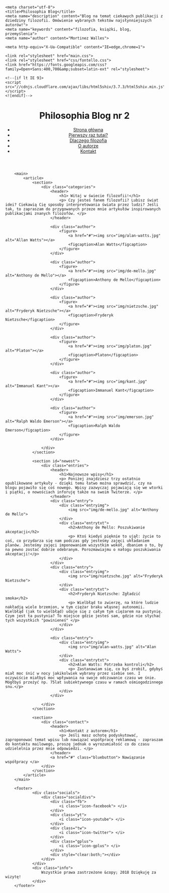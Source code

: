 <!DOCTYPE html>
<html lang="pl">
<head>

	<meta charset="utf-8">
	<title>Philosophia Blog</title>
	<meta name="description" content="Blog na temat ciekawych publikacji z dziedziny filozofii. Omówienie wybranych tekstów najsłynniejszych autorów!">
	<meta name="keywords" content="filozofia, książki, blog, przemyślenia">
	<meta name="author" content="Mortinez Walles">
	
	<meta http-equiv="X-Ua-Compatible" content="IE=edge,chrome=1">
	
	<link rel="stylesheet" href="main.css">
	<link rel="stylesheet" href="css/fontello.css">
	<link href="https://fonts.googleapis.com/css?family=Open+Sans:400,700&amp;subset=latin-ext" rel="stylesheet">
	
	<!--[if lt IE 9]>
	<script src="//cdnjs.cloudflare.com/ajax/libs/html5shiv/3.7.3/html5shiv.min.js"></script>
	<![endif]-->
	
</head>

<body>
	<header>
		<h1 class="logo"> Philosophia Blog nr 2</h1>
		<nav id="topnav">
			<ul class="menu">
				<li>  <a href="#">Strona główna</a> </li>
				<li>  <a href="#">Pierwszy raz tutaj?</a> </li>
				<li>  <a href="#">Dlaczego filozofia</a> </li>
				<li>  <a href="#">O autorze</a> </li>
				<li>  <a href="#">Kontakt</a> </li>
			</ul>
		</nav>
	</header>
	
		<main>
			<article>
				<section>
					<div class="categories">
						<header>
							<h1> Witaj w świecie filozofii!</h1>
							<p> Czy jesteś fanem filozofii? Lubisz świat idei? Ciekawią Cię sposoby interpretowania świata przez ludzi? Jeśli tak, to zapraszam do przygowanych przeze mnie artykułów inspirowanych publikacjami znanych filozofów. </p>
						</header>
						
						<div class="author">
							<figure>
								<a href="#"><img src="img/alan-watts.jpg" alt="Allan Watts"></a>
								<figcaption>Alan Watts</figcaption>
							</figure>
						</div>
						
						<div class="author">
							<figure>
								<a href="#"><img src="img/de-mello.jpg" alt="Anthony de Mello"></a>
								<figcaption>Anthony de Mello</figcaption>
							</figure>
						</div>
						
						<div class="author">
							<figure>
								<a href="#"><img src="img/nietzsche.jpg" alt="Fryderyk Nietzsche"></a>
								<figcaption>Fryderyk Nietzsche</figcaption>
							</figure>
						</div>
						
						<div class="author">
							<figure>
								<a href="#"><img src="img/platon.jpg" alt="Platon"></a>
								<figcaption>Platon</figcaption>
							</figure>
						</div>
						
						<div class="author">
							<figure>
								<a href="#"><img src="img/kant.jpg" alt="Immanuel Kant"></a>
								<figcaption>Immanuel Kant</figcaption>
							</figure>
						</div>
						
						<div class="author">
							<figure>
								<a href="#"><img src="img/emerson.jpg" alt="Ralph Waldo Emerson"></a>
								<figcaption>Ralph Waldo Emerson</figcaption>
							</figure>
						</div>
						
					</div>
				</section>
			
				<section id="newest">
					<div class="entries"> 
						<header>
							<h1>Najnowsze wpisy</h1>
							<p> Poniżej znajdziesz trzy ostatnio opublikowane artykuły - dzięki temu łatwo można sprawdzić, czy na blogu pojawiło się coś nowego. Wpisy zazwyczaj pojawiają się we wtorki i piątki, o nowościach inforuję także na swoim Twiterze. </p>
						</header>
						<div class="entry">
							<div class="entryimg">
								<img src="img/de-mello.jpg" alt="Anthony de Mello">
							</div>
							<div class="entrytxt">
								<h2>Anthony de Mello: Poszukiwanie akceptacji</h2>
								<p> Ktoś kiedyś pięknie to ujął: życie to coś, co przydarza się nam podczas gdy jesteśmy zajęci układaniem planów. Jesteśmy zajęci imponowaniem wszystkim wokół, dbaniem o to, by na pewno zostać dobrze odebranym. Porozmawiajmu o nałogu poszukiwania akceptacji!</p>
							</div>
						</div>
						<div class="entry">
							<div class="entryimg">
								<img src="img/nietzsche.jpg" alt="Fryderyk Nietzsche">
							</div>
							<div class="entrytxt">
								<h2>Fryderyk Nietzsche: Zgładzić smoka</h2>
								<p> Wielbłąd to zwierzę, na które ludzie nakładją wiele brzemion, w tym ciężar braku włąsnej autonomii. Wielbłąd (jak to wielbłąd) udaje się z całym tym ciężarem na pustynię. Czym jest ta pustynia? To miejsce gdzie jesteś sam, gdzie nie słychać tych wszystkich "powinieneś" </p>
							</div>
						</div>
						
						<div class="entry">
							<div class="entryimg">
								<img src="img/alan-watts.jpg" alt="Alan Watts">
							</div>
							<div class="entrytxt">
								<h2>Alan Watts: Potrzeba kontroli</h2>
								<p> Zastanawiam się, co byś zrobił, gdybyś miał moc śnić w nocy jakikolwiek wybrany przez siebie sen. I oczywiście miałbyś moc wpływania na swoje odczuwanie czasu we śnie. Mógłbyś przeżyć np. 75lat subiektywnego czasu w ramach ośmiogodzinnego snu.</p>
							</div>
						</div>
					
					</div>
				</section>
				
				<section>
					<div class="contact">
						<header>
							<h1>Kontakt z autorem</h1>
							<p> Jeśli masz ochotę podyskutować, zaproponować temat wpisu lub nawiązać współpracę reklamową - zapraszam do kontaktu mailowego, proszę jednak o wyrozumiałość co do czasu udzielelnia przez mnie odpowiedzi. </p>
						</header>
						<a href="#" class="bluebutton"> Nawiązanie współpracy </a>
					</div>
				</section>
			</article>
		</main>
		
		<footer>
				<div class="socials">  
					<div class="socialdivs">
						<div class="fb">
							<i class="icon-facebook"> </i>
						</div>
						<div class="yt">
							<i class="icon-youtube"> </i>
						</div>
						<div class="tw">
							<i class="icon-twitter"> </i>
						</div>
						<div class="gplus">
							<i class="icon-gplus"> </i>
						</div>
						<div style="clear:both;"></div>
					</div>
				</div>
				<div class="info">
					Wszystkie prawa zastrzeżone &copy; 2018 Dziękuję za wizytę!
				</div>
		</footer>


</body>
</html>
